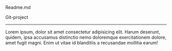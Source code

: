 Readme.md

Git-project
<hr>
Lorem ipsum, dolor sit amet consectetur adipisicing elit. Harum deserunt, quidem, ipsa accusamus distinctio nemo doloremque exercitationem dolore, amet fugit magni. Enim ut vitae id blanditiis a recusandae mollitia earum!